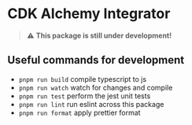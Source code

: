 # CDK Alchemy Integrator

> :warning: **This package is still under development!**

## Useful commands for development

* `pnpm run build`   compile typescript to js
* `pnpm run watch`   watch for changes and compile
* `pnpm run test`    perform the jest unit tests
* `pnpm run lint`    run eslint across this package
* `pnpm run format`  apply prettier format
